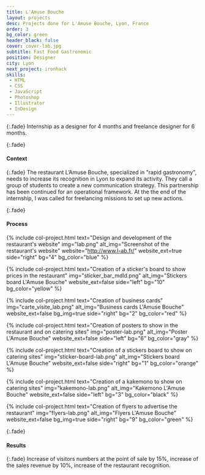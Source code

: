 ```yaml
---
title: L'Amuse Bouche
layout: projects
desc: Projects done for L'Amuse Bouche, Lyon, France
order: 3
bg_color: green
header_black: false
cover: cover-lab.jpg
subtitle: Fast Food Gastronomic
position: Designer
city: Lyon
next_project: ironhack
skills:
 - HTML
 - CSS
 - JavaScript
 - Photoshop
 - Illustrator
 - InDesign
---
```

{:.fade}
Internship as a designer for 4 months and freelance designer for 6 months.

{:.fade}
#### Context

{:.fade}
The restaurant L’Amuse Bouche, specialized in "rapid gastronomy", needs to increase its recognition in Lyon to expand its activity. They call a group of students to create a new communication strategy. This partnership has been continued for an operational framework. At the the end of the internship, I was called for freelancing missions to set up new actions.

{:.fade}
#### Process

{%
    include col-project.html
    text="Design and development of the restaurant's website"
    img="lab.png"
    alt_img="Screenshot of the restaurant's website"
    website="http://www.l-ab.fr/"
    website_ext=true
    side="right"
    bg="4"
    bg_color="blue"
%}

{%
    include col-project.html
    text="Creation of a sticker's board to show prices in the restaurant"
    img="sticker_bar_mdld.png"
    alt_img="Stickers board L'Amuse Bouche"
    website_ext=false
    side="left"
    bg="10"
    bg_color="yellow"
%}

{%
    include col-project.html
    text="Creation of business cards"
    img="carte_visite_lab.png"
    alt_img="Business cards L'Amuse Bouche"
    website_ext=false
    bg_img=true
    side="right"
    bg="2"
    bg_color="red"
%}

{%
    include col-project.html
    text="Creation of posters to show in the restaurant and on catering sites"
    img="poster-lab.png"
    alt_img="Poster L'Amuse Bouche"
    website_ext=false
    side="left"
    bg="6"
    bg_color="gray"
%}

{%
    include col-project.html
    text="Creation of a stickers board to show on catering sites"
    img="sticker-board-lab.png"
    alt_img="Stickers board L'Amuse Bouche"
    website_ext=false
    side="right"
    bg="1"
    bg_color="orange"
%}

{%
    include col-project.html
    text="Creation of a kakemono to show on catering sites"
    img="kakemono-lab.png"
    alt_img="Kakemono L'Amuse Bouche"
    website_ext=false
    side="left"
    bg="3"
    bg_color="black"
%}

{%
    include col-project.html
    text="Creation of flyers to advertise the restaurant"
    img="flyers-lab.png"
    alt_img="Flyers L'Amuse Bouche"
    website_ext=false
    bg_img=true
    side="right"
    bg="9"
    bg_color="green"
%}

{:.fade}
#### Results

{:.fade}
Increase of visitors numbers at the point of sale by 15%, increase of the sales revenue by 10%, increase of the restaurant recognition.